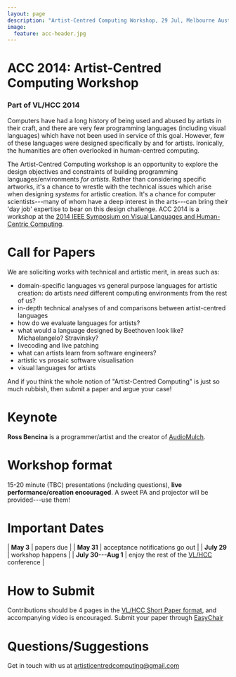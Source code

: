 ```yaml
---
layout: page
description: "Artist-Centred Computing Workshop, 29 Jul, Melbourne Australia - part of VL/HCC 2014"
image:
  feature: acc-header.jpg
---
```


# ACC 2014: Artist-Centred Computing Workshop

### Part of VL/HCC 2014

Computers have had a long history of being used and abused by artists
in their craft, and there are very few programming languages
(including visual languages) which have not been used in service of
this goal. However, few of these languages were designed specifically
by and for artists. Ironically, the humanities are often overlooked in
human-centred computing.

The Artist-Centred Computing workshop is an opportunity to explore the
design objectives and constraints of building programming
languages/environments *for artists*. Rather than considering specific
artworks, it's a chance to wrestle with the technical issues which
arise when designing *systems* for artistic creation. It's a chance
for computer scientists---many of whom have a deep interest in the
arts---can bring their 'day job' expertise to bear on this design
challenge. ACC 2014 is a workshop at the
[2014 IEEE Symposium on Visual Languages and Human-Centric Computing](https://sites.google.com/site/vlhcc2014/).

# Call for Papers

We are soliciting works with technical and artistic merit, in areas
such as:

- domain-specific languages vs general purpose languages for artistic
  creation: do artists *need* different computing environments from
  the rest of us?
- in-depth technical analyses of and comparisons between
  artist-centred languages
- how do we evaluate languages for artists?
- what would a language designed by Beethoven look like?
  Michaelangelo? Stravinsky?
- livecoding and live patching
- what can artists learn from software engineers?
- artistic vs prosaic software visualisation
- visual languages for artists

And if you think the whole notion of "Artist-Centred Computing" is
just so much rubbish, then submit a paper and argue your case!

# Keynote

**Ross Bencina** is a programmer/artist and the creator of
  [AudioMulch](http://www.audiomulch.com).
  
# Workshop format

15-20 minute (TBC) presentations (including questions), **live
performance/creation encouraged**. A sweet PA and projector will be
provided---use them!

# Important Dates

| **May 3** | papers due |
| **May 31** | acceptance notifications go out |
| **July 29** | workshop happens |
| **July 30---Aug 1** | enjoy the rest of the [VL/HCC](https://sites.google.com/site/vlhcc2014/) conference |

# How to Submit

Contributions should be 4 pages in the
[VL/HCC Short Paper format](http://www.ieee.org/conferences_events/conferences/publishing/templates.html),
and accompanying video is encouraged. Submit your paper through
[EasyChair](https://www.easychair.org/conferences/?conf=acc14)

# Questions/Suggestions

Get in touch with us at [artisticentredcomputing@gmail.com](mailto:artisticentredcomputing@gmail.com)
